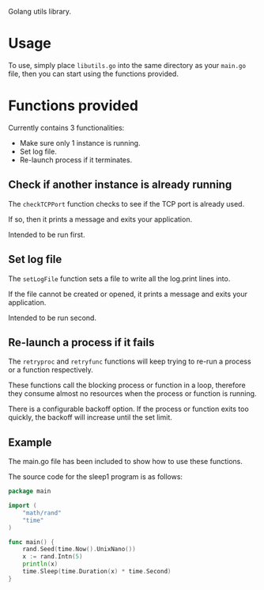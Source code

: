 Golang utils library.

# Usage

To use, simply place `libutils.go` into the same directory as your `main.go` file, then you can start using the functions provided.

# Functions provided

Currently contains 3 functionalities:

* Make sure only 1 instance is running.
* Set log file.
* Re-launch process if it terminates.

## Check if another instance is already running

The `checkTCPPort` function checks to see if the TCP port is already used. 

If so, then it prints a message and exits your application.

Intended to be run first.

## Set log file

The `setLogFile` function sets a file to write all the log.print lines into.

If the file cannot be created or opened, it prints a message and exits your application.

Intended to be run second.

## Re-launch a process if it fails

The `retryproc` and `retryfunc` functions will keep trying to re-run a process or a function respectively.

These functions call the blocking process or function in a loop, therefore they consume almost no resources when the process or function is running.

There is a configurable backoff option. If the process or function exits too quickly, the backoff will increase until the set limit.

## Example

The main.go file has been included to show how to use these functions.

The source code for the sleep1 program is as follows:

```go
package main

import (
	"math/rand"
	"time"
)

func main() {
	rand.Seed(time.Now().UnixNano())
	x := rand.Intn(5)
	println(x)
	time.Sleep(time.Duration(x) * time.Second)
}
```
